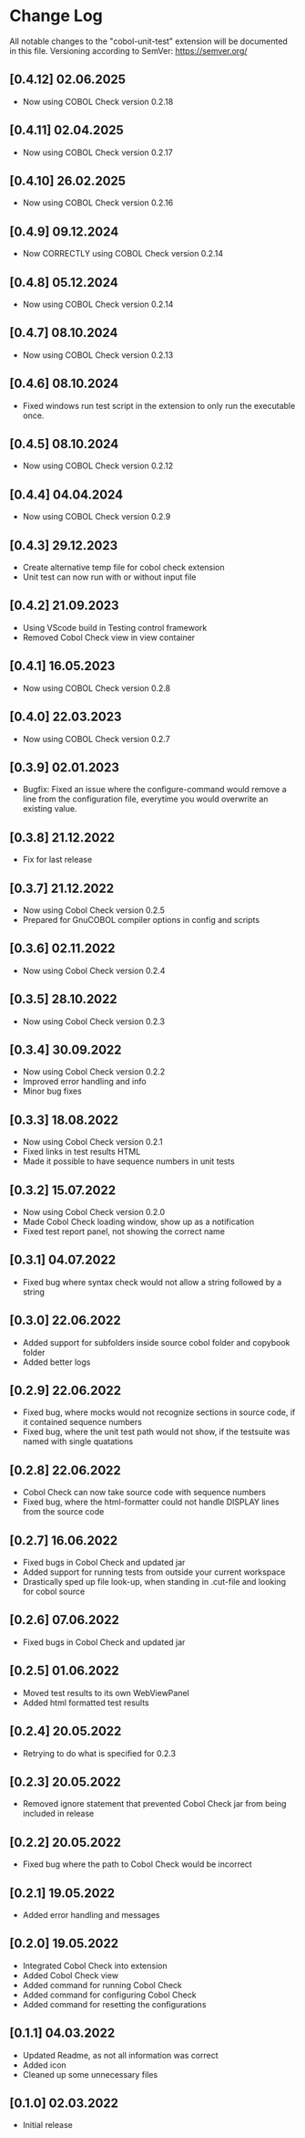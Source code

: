 # Change Log

All notable changes to the "cobol-unit-test" extension will be documented in this file. Versioning according to SemVer: https://semver.org/ 

## [0.4.12] 02.06.2025
- Now using COBOL Check version 0.2.18

## [0.4.11] 02.04.2025
- Now using COBOL Check version 0.2.17

## [0.4.10] 26.02.2025
- Now using COBOL Check version 0.2.16

## [0.4.9] 09.12.2024
- Now CORRECTLY using COBOL Check version 0.2.14

## [0.4.8] 05.12.2024
- Now using COBOL Check version 0.2.14

## [0.4.7] 08.10.2024
- Now using COBOL Check version 0.2.13

## [0.4.6] 08.10.2024
- Fixed windows run test script in the extension to only run the executable once.

## [0.4.5] 08.10.2024
- Now using COBOL Check version 0.2.12 

## [0.4.4] 04.04.2024
- Now using COBOL Check version 0.2.9 

## [0.4.3] 29.12.2023
- Create alternative temp file for cobol check extension
- Unit test can now run with or without input file

## [0.4.2] 21.09.2023
- Using VScode build in Testing control framework
- Removed Cobol Check view in view container

## [0.4.1] 16.05.2023
- Now using COBOL Check version 0.2.8

## [0.4.0] 22.03.2023
- Now using COBOL Check version 0.2.7

## [0.3.9] 02.01.2023
- Bugfix: Fixed an issue where the configure-command would remove a line from the configuration file, everytime you would overwrite an existing value.

## [0.3.8] 21.12.2022
- Fix for last release

## [0.3.7] 21.12.2022
- Now using Cobol Check version 0.2.5
- Prepared for GnuCOBOL compiler options in config and scripts

## [0.3.6] 02.11.2022
- Now using Cobol Check version 0.2.4

## [0.3.5] 28.10.2022
- Now using Cobol Check version 0.2.3

## [0.3.4] 30.09.2022
- Now using Cobol Check version 0.2.2
- Improved error handling and info
- Minor bug fixes

## [0.3.3] 18.08.2022
- Now using Cobol Check version 0.2.1
- Fixed links in test results HTML
- Made it possible to have sequence numbers in unit tests

## [0.3.2] 15.07.2022

- Now using Cobol Check version 0.2.0
- Made Cobol Check loading window, show up as a notification
- Fixed test report panel, not showing the correct name

## [0.3.1] 04.07.2022

- Fixed bug where syntax check would not allow a string followed by a string

## [0.3.0] 22.06.2022

- Added support for subfolders inside source cobol folder and copybook folder
- Added better logs

## [0.2.9] 22.06.2022

- Fixed bug, where mocks would not recognize sections in source code, if it contained sequence numbers
- Fixed bug, where the unit test path would not show, if the testsuite was named with single quatations

## [0.2.8] 22.06.2022

- Cobol Check can now take source code with sequence numbers
- Fixed bug, where the html-formatter could not handle DISPLAY lines from the source code

## [0.2.7] 16.06.2022

- Fixed bugs in Cobol Check and updated jar
- Added support for running tests from outside your current workspace
- Drastically sped up file look-up, when standing in .cut-file and looking for cobol source 

## [0.2.6] 07.06.2022

- Fixed bugs in Cobol Check and updated jar

## [0.2.5] 01.06.2022

- Moved test results to its own WebViewPanel
- Added html formatted test results

## [0.2.4] 20.05.2022

- Retrying to do what is specified for 0.2.3

## [0.2.3] 20.05.2022

- Removed ignore statement that prevented Cobol Check jar from being included in release

## [0.2.2] 20.05.2022

- Fixed bug where the path to Cobol Check would be incorrect

## [0.2.1] 19.05.2022

- Added error handling and messages

## [0.2.0] 19.05.2022

- Integrated Cobol Check into extension
- Added Cobol Check view
- Added command for running Cobol Check
- Added command for configuring Cobol Check
- Added command for resetting the configurations

## [0.1.1] 04.03.2022

- Updated Readme, as not all information was correct
- Added icon
- Cleaned up some unnecessary files

## [0.1.0] 02.03.2022

- Initial release